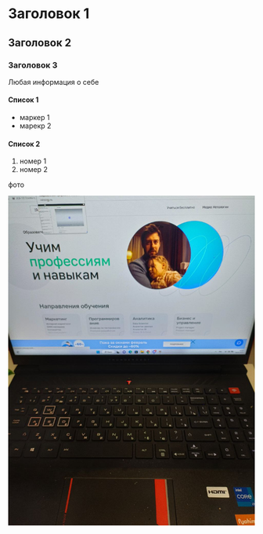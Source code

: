 # Заголовок 1

## Заголовок 2 

### Заголовок 3

Любая информация о себе

#### Список 1

- маркер 1
- марекр 2

#### Список 2

1. номер 1
2. номер 2

фото

![картинкка для сайта](/images/photo_2023-02-10_17-57-29.jpg)

